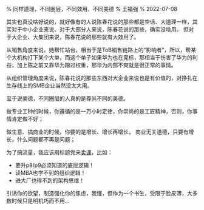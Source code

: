 % 同样道理，不同圈层，不同效用，不同美德
% 王福强
% 2022-07-08


其实也真没啥好说的，就好像有的人说陈春花说的那些都是空话、大道理一样，其实对于中小企业来说、对于大部分人来说，陈春花说的那些，确实没啥用。 但对于大企业、大集团来说，陈春花说的那些就有大效用了。 

从销售角度来说，她帮忙站台，相当于是ToB销售链路上的“影响者”，所以，帮某个大机构打下某个大单，而这个单子如果华为也在竞标，那相当于伤害了华为的利益，加上陈之前又靠华为蹭过权重，那华为内部不爽就是很正常的事情。 

从组织管理角度来说，陈春花说的那些东西对大企业来说也是有价值的，对挣扎在生存线上的SMB企业当然没太大用。

至于说美德，不同圈层的人真的是尊尚不同的美德。

做专业工种的时候，你遵循的是一万小时定律，你崇尚的是工匠精神，否则，你事情肯定做不好；

做生意、搞商业的时候，你要的是增长、增长再增长， 商业无关道德，只要有增长，什么问题都不再是问题；

为了搞流量，我应该用标题党来[卖课](https://afoo.me/ke)，比如：

* 要升p8/p9必须知道的底层逻辑！
* 读MBA也学不到的组织逻辑！
* 进大厂也得不到的架构思维！

引诱你的欲望，制造强化你的焦虑，我懂，但作为一个书生，受限于脸皮薄，大多数时候只是明机巧而不用...


